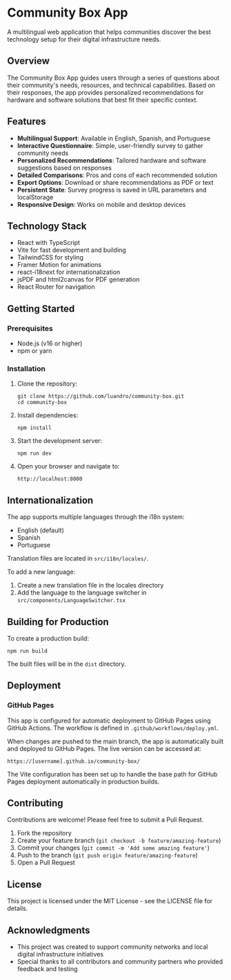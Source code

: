 # Community Box App

A multilingual web application that helps communities discover the best technology setup for their digital infrastructure needs.

## Overview

The Community Box App guides users through a series of questions about their community's needs, resources, and technical capabilities. Based on their responses, the app provides personalized recommendations for hardware and software solutions that best fit their specific context.

## Features

- **Multilingual Support**: Available in English, Spanish, and Portuguese
- **Interactive Questionnaire**: Simple, user-friendly survey to gather community needs
- **Personalized Recommendations**: Tailored hardware and software suggestions based on responses
- **Detailed Comparisons**: Pros and cons of each recommended solution
- **Export Options**: Download or share recommendations as PDF or text
- **Persistent State**: Survey progress is saved in URL parameters and localStorage
- **Responsive Design**: Works on mobile and desktop devices

## Technology Stack

- React with TypeScript
- Vite for fast development and building
- TailwindCSS for styling
- Framer Motion for animations
- react-i18next for internationalization
- jsPDF and html2canvas for PDF generation
- React Router for navigation

## Getting Started

### Prerequisites

- Node.js (v16 or higher)
- npm or yarn

### Installation

1. Clone the repository:
   ```
   git clone https://github.com/luandro/community-box.git
   cd community-box
   ```

2. Install dependencies:
   ```
   npm install
   ```

3. Start the development server:
   ```
   npm run dev
   ```

4. Open your browser and navigate to:
   ```
   http://localhost:8080
   ```

## Internationalization

The app supports multiple languages through the i18n system:

- English (default)
- Spanish
- Portuguese

Translation files are located in `src/i18n/locales/`.

To add a new language:

1. Create a new translation file in the locales directory
2. Add the language to the language switcher in `src/components/LanguageSwitcher.tsx`

## Building for Production

To create a production build:

```
npm run build
```

The built files will be in the `dist` directory.

## Deployment

### GitHub Pages

This app is configured for automatic deployment to GitHub Pages using GitHub Actions. The workflow is defined in `.github/workflows/deploy.yml`.

When changes are pushed to the main branch, the app is automatically built and deployed to GitHub Pages. The live version can be accessed at:

```
https://[username].github.io/community-box/
```

The Vite configuration has been set up to handle the base path for GitHub Pages deployment automatically in production builds.

## Contributing

Contributions are welcome! Please feel free to submit a Pull Request.

1. Fork the repository
2. Create your feature branch (`git checkout -b feature/amazing-feature`)
3. Commit your changes (`git commit -m 'Add some amazing feature'`)
4. Push to the branch (`git push origin feature/amazing-feature`)
5. Open a Pull Request

## License

This project is licensed under the MIT License - see the LICENSE file for details.

## Acknowledgments

- This project was created to support community networks and local digital infrastructure initiatives
- Special thanks to all contributors and community partners who provided feedback and testing
